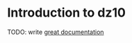 # Introduction to dz10

TODO: write [great documentation](http://jacobian.org/writing/what-to-write/)
